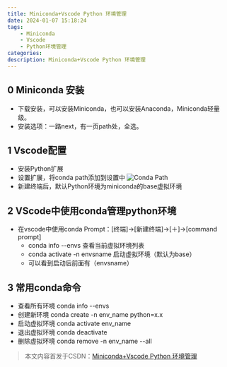```yaml
---
title: Miniconda+Vscode Python 环境管理
date: 2024-01-07 15:18:24
tags: 
    - Miniconda
    - Vscode 
    - Python环境管理
categories:
description: Miniconda+Vscode Python 环境管理
---
```

<!-- more -->

## 0 Miniconda 安装
* 下载安装，可以安装Miniconda，也可以安装Anaconda，Miniconda轻量级。
* 安装选项：一路next，有一页path处，全选。
## 1 Vscode配置
* 安装Python扩展
* 设置扩展，将conda path添加到设置中
    ![Conda Path](condapath.png)
* 新建终端后，默认Python环境为miniconda的base虚拟环境

<!-- more -->

## 2 VScode中使用conda管理python环境
* 在vscode中使用conda Prompt：[终端]->[新建终端]->[＋]->[command prompt]
	* conda info --envs 查看当前虚拟环境列表
	* conda activate -n envsname 启动虚拟环境（默认为base）
	* 可以看到启动后前面有（envsname）
## 3 常用conda命令
* 查看所有环境	conda info --envs
* 创建新环境	conda create -n env_name python=x.x
* 启动虚拟环境	conda activate env_name
* 退出虚拟环境	conda deactivate
* 删除虚拟环境	conda remove -n env_name  --all



> 本文内容首发于CSDN：[Miniconda+Vscode Python 环境管理](https://blog.csdn.net/weixin_43694227/article/details/124099269)